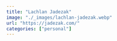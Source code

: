 ```yaml
---
title: "Lachlan Jadezak"
image: "./_images/lachlan-jadezak.webp"
url: "https://jadezak.com/"
categories: ["personal"]
---
```

